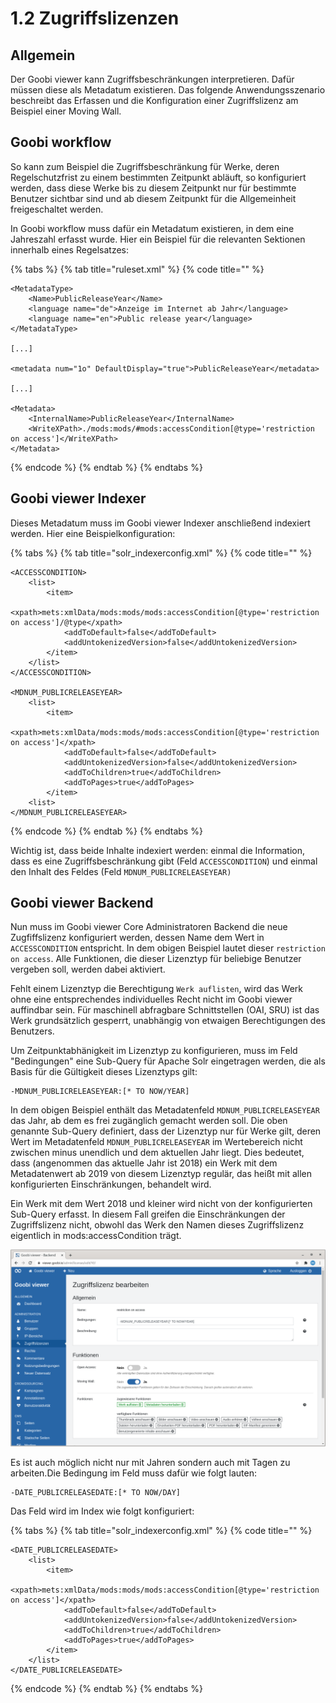 # 1.2 Zugriffslizenzen

## Allgemein

Der Goobi viewer kann Zugriffsbeschränkungen interpretieren. Dafür müssen diese als Metadatum existieren. Das folgende Anwendungsszenario beschreibt das Erfassen und die Konfiguration einer Zugriffslizenz am Beispiel einer Moving Wall.

## Goobi workflow

So kann zum Beispiel die Zugriffsbeschränkung für Werke, deren Regelschutzfrist zu einem bestimmten Zeitpunkt abläuft, so konfiguriert werden, dass diese Werke bis zu diesem Zeitpunkt nur für bestimmte Benutzer sichtbar sind und ab diesem Zeitpunkt für die Allgemeinheit freigeschaltet werden.

In Goobi workflow muss dafür ein Metadatum existieren, in dem eine Jahreszahl erfasst wurde. Hier ein Beispiel für die relevanten Sektionen innerhalb eines Regelsatzes:

{% tabs %}
{% tab title="ruleset.xml" %}
{% code title="" %}
```markup
<MetadataType>
    <Name>PublicReleaseYear</Name>
    <language name="de">Anzeige im Internet ab Jahr</language>
    <language name="en">Public release year</language>
</MetadataType>

[...]

<metadata num="1o" DefaultDisplay="true">PublicReleaseYear</metadata>

[...]

<Metadata>
    <InternalName>PublicReleaseYear</InternalName>
    <WriteXPath>./mods:mods/#mods:accessCondition[@type='restriction on access']</WriteXPath>
</Metadata>
```
{% endcode %}
{% endtab %}
{% endtabs %}

## Goobi viewer Indexer

Dieses Metadatum muss im Goobi viewer Indexer anschließend indexiert werden. Hier eine Beispielkonfiguration:

{% tabs %}
{% tab title="solr\_indexerconfig.xml" %}
{% code title="" %}
```markup
<ACCESSCONDITION>
    <list>
        <item>
            <xpath>mets:xmlData/mods:mods/mods:accessCondition[@type='restriction on access']/@type</xpath>
            <addToDefault>false</addToDefault>
            <addUntokenizedVersion>false</addUntokenizedVersion>
        </item>
    </list>
</ACCESSCONDITION>

<MDNUM_PUBLICRELEASEYEAR>
    <list>
        <item>
            <xpath>mets:xmlData/mods:mods/mods:accessCondition[@type='restriction on access']</xpath>
            <addToDefault>false</addToDefault>
            <addUntokenizedVersion>false</addUntokenizedVersion>
            <addToChildren>true</addToChildren>
            <addToPages>true</addToPages>
        </item>
    <list>
</MDNUM_PUBLICRELEASEYEAR>
```
{% endcode %}
{% endtab %}
{% endtabs %}

Wichtig ist, dass beide Inhalte indexiert werden: einmal die Information, dass es eine Zugriffsbeschränkung gibt \(Feld `ACCESSCONDITION`\) und einmal den Inhalt des Feldes \(Feld `MDNUM_PUBLICRELEASEYEAR)`

## Goobi viewer Backend

Nun muss im Goobi viewer Core Administratoren Backend die neue Zugfiffslizenz konfiguriert werden, dessen Name dem Wert in `ACCESSCONDITION` entspricht. In dem obigen Beispiel lautet dieser `restriction on access`. Alle Funktionen, die dieser Lizenztyp für beliebige Benutzer vergeben soll, werden dabei aktiviert.

Fehlt einem Lizenztyp die Berechtigung `Werk auflisten`, wird das Werk ohne eine entsprechendes individuelles Recht nicht im Goobi viewer auffindbar sein. Für maschinell abfragbare Schnittstellen \(OAI, SRU\) ist das Werk grundsätzlich gesperrt, unabhängig von etwaigen Berechtigungen des Benutzers.

Um Zeitpunktabhänigkeit im Lizenztyp zu konfigurieren, muss im Feld "Bedingungen" eine Sub-Query für Apache Solr eingetragen werden, die als Basis für die Gültigkeit dieses Lizenztyps gilt:

```text
-MDNUM_PUBLICRELEASEYEAR:[* TO NOW/YEAR]
```

In dem obigen Beispiel enthält das Metadatenfeld `MDNUM_PUBLICRELEASEYEAR` das Jahr, ab dem es frei zugänglich gemacht werden soll. Die oben genannte Sub-Query definiert, dass der Lizenztyp nur für Werke gilt, deren Wert im Metadatenfeld `MDNUM_PUBLICRELEASEYEAR` im Wertebereich nicht zwischen minus unendlich und dem aktuellen Jahr liegt. Dies bedeutet, dass \(angenommen das aktuelle Jahr ist 2018\) ein Werk mit dem Metadatenwert ab 2019 von diesem Lizenztyp regulär, das heißt mit allen konfigurierten Einschränkungen, behandelt wird.

Ein Werk mit dem Wert 2018 und kleiner wird nicht von der konfigurierten Sub-Query erfasst. In diesem Fall greifen die Einschränkungen der Zugriffslizenz nicht, obwohl das Werk den Namen dieses Zugriffslizenz eigentlich in mods:accessCondition trägt.

![](../../.gitbook/assets/misc_1.2.png)

Es ist auch möglich nicht nur mit Jahren sondern auch mit Tagen zu arbeiten.Die Bedingung im Feld muss dafür wie folgt lauten:

```text
​​-DATE_PUBLICRELEASEDATE:[* TO NOW/DAY]
```

Das Feld wird im Index wie folgt konfiguriert:

{% tabs %}
{% tab title="solr\_indexerconfig.xml" %}
{% code title="" %}
```markup
<DATE_PUBLICRELEASEDATE>
    <list>
        <item>
            <xpath>mets:xmlData/mods:mods/mods:accessCondition[@type='restriction on access']</xpath>
            <addToDefault>false</addToDefault>
            <addUntokenizedVersion>false</addUntokenizedVersion>
            <addToChildren>true</addToChildren>
            <addToPages>true</addToPages>
        </item>
    </list>
</DATE_PUBLICRELEASEDATE>
```
{% endcode %}
{% endtab %}
{% endtabs %}

